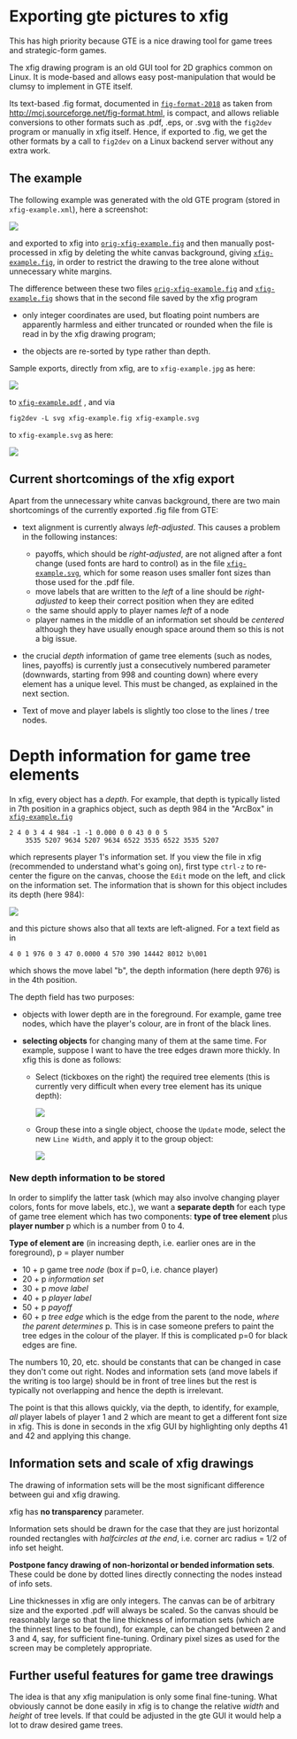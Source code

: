 # Exporting gte pictures to xfig

This has high priority because GTE is a nice drawing tool
for game trees and strategic-form games.

The xfig drawing program is an old GUI tool for 2D graphics
common on Linux.
It is mode-based and allows easy post-manipulation that
would be clumsy to implement in GTE itself.

Its text-based .fig format, documented in
[`fig-format-2018`](./fig-format-2018) as 
taken from http://mcj.sourceforge.net/fig-format.html,
is compact, and allows reliable conversions to other formats
such as .pdf, .eps, or .svg with the `fig2dev` program or
manually in xfig itself.
Hence, if exported to .fig, we get the other formats by a
call to `fig2dev` on a Linux backend server without any
extra work.

## The example 

The following example was generated with the old GTE program
(stored in `xfig-example.xml`), here a screenshot:

![](./screenshot.png)

and exported to xfig into
[`orig-xfig-example.fig`](./orig-xfig-example.fig) 
and then manually post-processed in xfig by deleting the
white canvas background, giving
[`xfig-example.fig`](./xfig-example.fig),
in order to restrict the drawing to the tree alone without
unnecessary white margins.

The difference between these two files
[`orig-xfig-example.fig`](./orig-xfig-example.fig) and
[`xfig-example.fig`](./xfig-example.fig) 
shows that in the second file saved by the xfig program

- only integer coordinates are used, but floating point
  numbers are apparently harmless and either truncated or
  rounded when the file is read in by the xfig drawing
  program;

- the objects are re-sorted by type rather than depth.

Sample exports, directly from xfig, are to `xfig-example.jpg` as here:

![](./xfig-example.jpg)

to 
[`xfig-example.pdf`](./xfig-example.pdf) , 
and via 

    fig2dev -L svg xfig-example.fig xfig-example.svg

to `xfig-example.svg` as here:

![](./xfig-example.svg)

## Current shortcomings of the xfig export

Apart from the unnecessary white canvas background, there
are two main shortcomings of the currently exported .fig
file from GTE:

- text alignment is currently always *left-adjusted*.
  This causes a problem in the following instances:

  * payoffs, which should be *right-adjusted*, are not aligned
    after a font change (used fonts are hard to control)
    as in the file
    [`xfig-example.svg`](xfig-example.svg), which for some
    reason uses smaller font sizes than those used for the
    .pdf file.
  * move labels that are written to the *left* of a line
    should be *right-adjusted* to keep their correct
    position when they are edited
  * the same should apply to player names *left* of a node
  * player names in the middle of an information set should
    be *centered* although they have usually enough space
    around them so this is not a big issue.

- the crucial *depth* information of game tree elements
  (such as nodes, lines, payoffs) is
  currently just a consecutively numbered parameter
  (downwards, starting from 998 and counting down) where
  every element has a unique level. This must be changed, as
  explained in the next section.

- Text of move and player labels is slightly too close to
  the lines / tree nodes.

# Depth information for game tree elements

In xfig, every object has a *depth*.
For example, that depth is typically listed in 7th position
in a graphics object, such as depth 984 in the "ArcBox"
in [`xfig-example.fig`](./xfig-example.fig) 

    2 4 0 3 4 4 984 -1 -1 0.000 0 0 43 0 0 5
        3535 5207 9634 5207 9634 6522 3535 6522 3535 5207

which represents player 1's information set.
If you view the file in xfig (recommended to understand
what's going on), first type `ctrl-z` to re-center the
figure on the canvas, choose the `Edit` mode on the
left, and click on the information set.
The information that is shown for this object includes
its depth (here 984):

![](./edit-in-xfig.png)

and this picture shows also that all texts are left-aligned.
For a text field as in 

    4 0 1 976 0 3 47 0.0000 4 570 390 14442 8012 b\001

which shows the move label "b", the depth information (here
depth 976) is in the 4th position.

The depth field has two purposes:

- objects with lower depth are in the foreground. For
  example, game tree nodes, which have the player's colour,
  are in front of the black lines.

- **selecting objects** for changing many of them at the
  same time.
  For example, suppose I want to have the tree edges drawn
  more thickly. In xfig this is done as follows:

  * Select (tickboxes on the right) the required
    tree elements (this is currently very difficult when
    every tree element has its unique depth):

    ![](./select-in-xfig.png)

  * Group these into a single object, choose the `Update`
    mode, select the new `Line Width`, and apply it to the
    group object:

    ![](./update-in-xfig.png)

### New depth information to be stored

In order to simplify the latter task (which may also involve
changing player colors, fonts for move labels, etc.), we
want a **separate depth** for each type of game tree element
which has two components: **type of tree element** plus **player
number** p which is a number from 0 to 4.

**Type of element are** (in increasing depth, i.e. earlier
ones are in the foreground), p = player number

- 10 + p game tree *node* (box if p=0, i.e. chance player)
- 20 + p *information set*
- 30 + p *move label*
- 40 + p *player label*
- 50 + p *payoff*
- 60 + p *tree edge* which is the edge from the parent to
  the node, *where the parent determines* p.
  This is in case someone prefers to paint the tree edges in
  the colour of the player. If this is complicated p=0 for
  black edges are fine.

The numbers 10, 20, etc. should be constants that can be
changed in case they don't come out right.
Nodes and information sets (and move labels if the writing
is too large) should be in front of tree lines but the rest
is typically not overlapping and hence the depth is irrelevant.

The point is that this allows quickly, via the depth, to
identify, for example, *all* player labels of player 1 and 2
which are meant to get a different font size in xfig. 
This is done in seconds in the xfig GUI by highlighting only
depths 41 and 42 and applying this change.

## Information sets and scale of xfig drawings 

The drawing of information sets will be the most significant
difference between gui and xfig drawing.

xfig has **no transparency** parameter.

Information sets should be drawn for the case that they are
just horizontal rounded rectangles with *halfcircles at the
end*, i.e. corner arc radius = 1/2 of info set height.

**Postpone fancy drawing of non-horizontal or bended
information sets**. These could be done by dotted lines
directly connecting the nodes instead of info sets.

Line thicknesses in xfig are only integers.
The canvas can be of arbitrary size and the exported .pdf
will always be scaled.
So the canvas should be reasonably large so
that the line thickness of information sets (which are the
thinnest lines to be found), for example,
can be changed between 2 and 3 and 4, say, for sufficient
fine-tuning.
Ordinary pixel sizes as used for the screen may be
completely appropriate.

## Further useful features for game tree drawings

The idea is that any xfig manipulation is only some final
fine-tuning.
What obviously cannot be done easily in xfig is to change
the relative *width* and *height* of tree levels.
If that could be adjusted in the gte GUI it would help a lot
to draw desired game trees. 
